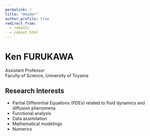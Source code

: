 ```yaml
---
permalink: /
title: "Header"
author_profile: true
redirect_from: 
  - /about/
  - /about.html
---
```

# Ken FURUKAWA  
Assistant Professor  
Faculty of Science, University of Toyama

## Research Interests
- Partial Differential Equations (PDEs) related to fluid dynamics and diffusion phenomena
- Functional analysis
- Data assimilation
- Mathematical modelings
- Numerics
<!--This is the front page of a website that is powered by the [Academic Pages template](https://github.com/academicpages/academicpages.github.io) and hosted on GitHub pages. [GitHub pages](https://pages.github.com) is a free service in which websites are built and hosted from code and data stored in a GitHub repository, automatically updating when a new commit is made to the repository. This template was forked from the [Minimal Mistakes Jekyll Theme](https://mmistakes.github.io/minimal-mistakes/) created by Michael Rose, and then extended to support the kinds of content that academics have: publications, talks, teaching, a portfolio, blog posts, and a dynamically-generated CV. Incidentally, these same features make it a great template for anyone that needs to show off a professional template!-->

<!--======-->
